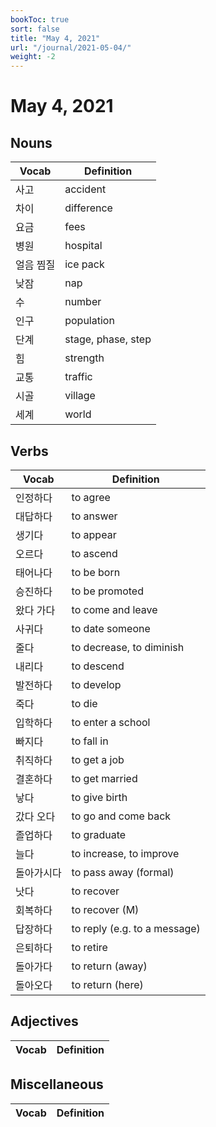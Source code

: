 ```yaml
---
bookToc: true
sort: false
title: "May 4, 2021"
url: "/journal/2021-05-04/"
weight: -2
---
```


# May 4, 2021

## Nouns

| Vocab     | Definition         |
| --------- | ------------------ |
| 사고      | accident           |
| 차이      | difference         |
| 요금      | fees               |
| 병원      | hospital           |
| 얼음 찜질 | ice pack           |
| 낮잠      | nap                |
| 수        | number             |
| 인구      | population         |
| 단계      | stage, phase, step |
| 힘        | strength           |
| 교통      | traffic            |
| 시골      | village            |
| 세계      | world              |

## Verbs

| Vocab      | Definition                   |
| ---------- | ---------------------------- |
| 인정하다   | to agree                     |
| 대답하다   | to answer                    |
| 생기다     | to appear                    |
| 오르다     | to ascend                    |
| 태어나다   | to be born                   |
| 승진하다   | to be promoted               |
| 왔다 가다  | to come and leave            |
| 사귀다     | to date someone              |
| 줄다       | to decrease, to diminish     |
| 내리다     | to descend                   |
| 발전하다   | to develop                   |
| 죽다       | to die                       |
| 입학하다   | to enter a school            |
| 빠지다     | to fall in                   |
| 취직하다   | to get a job                 |
| 결혼하다   | to get married               |
| 낳다       | to give birth                |
| 갔다 오다  | to go and come back          |
| 졸업하다   | to graduate                  |
| 늘다       | to increase, to improve      |
| 돌아가시다 | to pass away (formal)        |
| 낫다       | to recover                   |
| 회복하다   | to recover (M)               |
| 답장하다   | to reply (e.g. to a message) |
| 은퇴하다   | to retire                    |
| 돌아가다   | to return (away)             |
| 돌아오다   | to return (here)             |



## Adjectives

| Vocab | Definition |
| ----- | ---------- |



## Miscellaneous

| Vocab | Definition |
| ----- | ---------- |

